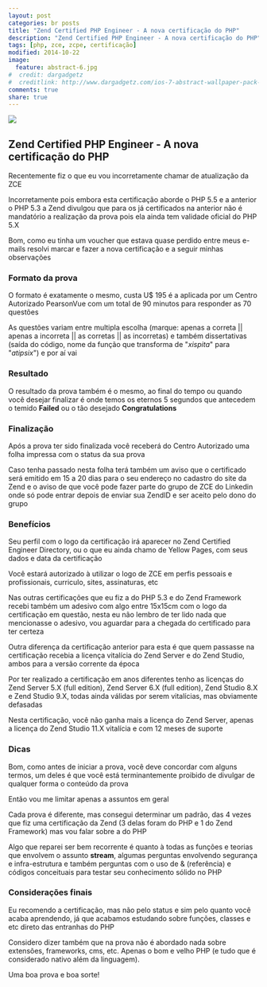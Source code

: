 ```yaml
---
layout: post
categories: br posts
title: "Zend Certified PHP Engineer - A nova certificação do PHP"
description: "Zend Certified PHP Engineer - A nova certificação do PHP"
tags: [php, zce, zcpe, certificação]
modified: 2014-10-22
image:
  feature: abstract-6.jpg
#  credit: dargadgetz
#  creditlink: http://www.dargadgetz.com/ios-7-abstract-wallpaper-pack-for-iphone-5-and-ipod-touch-retina/
comments: true
share: true
---
```

![](https://www.zend.com/static-assets/img/zcedirectory/ZCPE-logo-XS.jpg)

## Zend Certified PHP Engineer - A nova certificação do PHP
Recentemente fiz o que eu vou incorretamente chamar de atualização da ZCE

Incorretamente pois embora esta certificação aborde o PHP 5.5 e a anterior o PHP 5.3 a Zend divulgou que para os já certificados na anterior não é mandatório a realização da prova pois ela ainda tem validade oficial do PHP 5.X

Bom, como eu tinha um voucher que estava quase perdido entre meus e-mails resolvi marcar e fazer a nova certificação e a seguir minhas observações

### Formato da prova
O formato é exatamente o mesmo, custa U$ 195 é a aplicada por um Centro Autorizado PearsonVue com um total de 90 minutos para responder as 70 questões

As questões variam entre multipla escolha (marque: apenas a correta || apenas a incorreta || as corretas || as incorretas) e também dissertativas (saída do código, nome da função que transforma de "*xispita*" para "*atipsix*") e por aí vai

### Resultado
O resultado da prova também é o mesmo, ao final do tempo ou quando você desejar finalizar é onde temos os eternos 5 segundos que antecedem o temido **Failed** ou o tão desejado **Congratulations**

### Finalização
Após a prova ter sido finalizada você receberá do Centro Autorizado uma folha impressa com o status da sua prova

Caso tenha passado nesta folha terá também um aviso que o certificado será emitido em 15 a 20 dias para o seu endereço no cadastro do site da Zend e o aviso de que você pode fazer parte do grupo de ZCE do Linkedin onde só pode entrar depois de enviar sua ZendID e ser aceito pelo dono do grupo

### Benefícios
Seu perfil com o logo da certificação irá aparecer no Zend Certified Engineer Directory, ou o que eu ainda chamo de Yellow Pages, com seus dados e data da certificação

Você estará autorizado à utilizar o logo de ZCE em perfis pessoais e profissionais, curriculo, sites, assinaturas, etc

Nas outras certificações que eu fiz a do PHP 5.3 e do Zend Framework recebi também um adesivo com algo entre 15x15cm com o logo da certificação em questão, nesta eu não lembro de ter lido nada que mencionasse o adesivo, vou aguardar para a chegada do certificado para ter certeza

Outra diferença da certificação anterior para esta é que quem passasse na certificação recebia a licença vitalícia do Zend Server e do Zend Studio, ambos para a versão corrente da época

Por ter realizado a certificação em anos diferentes tenho as licenças do Zend Server 5.X (full edition), Zend Server 6.X (full edition), Zend Studio 8.X e Zend Studio 9.X, todas ainda válidas por serem vitalícias, mas obviamente defasadas

Nesta certificação, você não ganha mais a licença do Zend Server, apenas a licença do Zend Studio 11.X vitalícia e com 12 meses de suporte

### Dicas
Bom, como antes de iniciar a prova, você deve concordar com alguns termos, um deles é que você está terminantemente proibido de divulgar de qualquer forma o conteúdo da prova

Então vou me limitar apenas a assuntos em geral

Cada prova é diferente, mas consegui determinar um padrão, das 4 vezes que fiz uma certificação da Zend (3 delas foram do PHP e 1 do Zend Framework) mas vou falar sobre a do PHP

Algo que reparei ser bem recorrente é quanto à todas as funções e teorias que envolvem o assunto **stream**, algumas perguntas envolvendo segurança e infra-estrutura e também perguntas com o uso de & (referência) e códigos conceituais para testar seu conhecimento sólido no PHP

### Considerações finais
Eu recomendo a certificação, mas não pelo status e sim pelo quanto você acaba aprendendo, já que acabamos estudando sobre funções, classes e etc direto das entranhas do PHP

Considero dizer também que na prova não é abordado nada sobre extensões, frameworks, cms, etc. Apenas o bom e velho PHP (e tudo que é considerado nativo além da linguagem).

Uma boa prova e boa sorte!